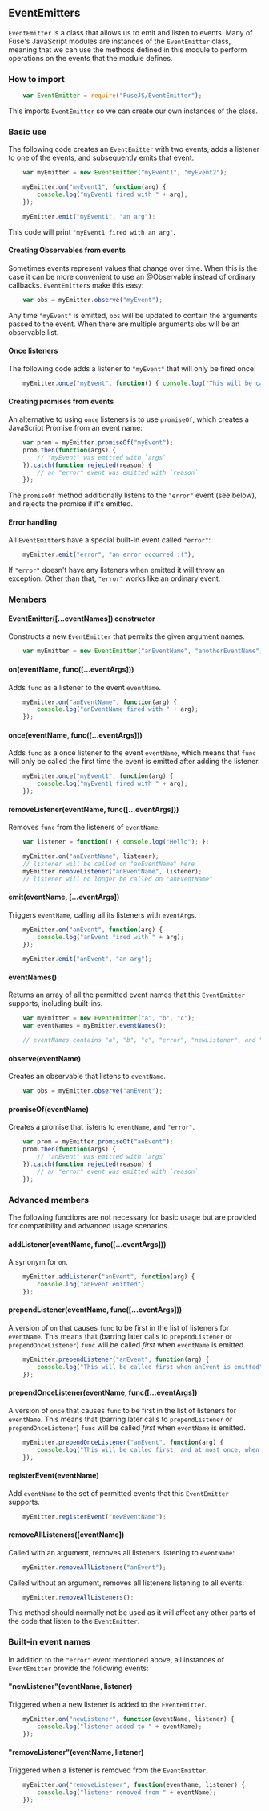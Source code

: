 ## EventEmitters

`EventEmitter` is a class that allows us to emit and listen to events.
Many of Fuse's JavaScript modules are instances of the `EventEmitter` class,
meaning that we can use the methods defined in this module to perform
operations on the events that the module defines.

### How to import

```js
	var EventEmitter = require("FuseJS/EventEmitter");
```

This imports `EventEmitter` so we can create our own instances of the class.

### Basic use

The following code creates an `EventEmitter` with two events, adds a listener to
one of the events, and subsequently emits that event.

```js
	var myEmitter = new EventEmitter("myEvent1", "myEvent2");

	myEmitter.on("myEvent1", function(arg) {
		console.log("myEvent1 fired with " + arg);
	});

	myEmitter.emit("myEvent1", "an arg");
```

This code will print `"myEvent1 fired with an arg"`.

#### Creating Observables from events

Sometimes events represent values that change over time. When this is the case
it can be more convenient to use an @Observable instead of ordinary callbacks.
`EventEmitter`s make this easy:

```js
	var obs = myEmitter.observe("myEvent");
```

Any time `"myEvent"` is emitted, `obs` will be updated to contain the arguments
passed to the event. When there are multiple arguments `obs` will be an
observable list.

#### Once listeners

The following code adds a listener to `"myEvent"` that will only be fired once:

```js
	myEmitter.once("myEvent", function() { console.log("This will be called at most once"); });
```

#### Creating promises from events

An alternative to using `once` listeners is to use `promiseOf`, which creates a
JavaScript Promise from an event name:

```js
	var prom = myEmitter.promiseOf("myEvent");
	prom.then(function(args) {
		// "myEvent" was emitted with `args`
	}).catch(function rejected(reason) {
		// an "error" event was emitted with `reason`
	});
```

The `promiseOf` method additionally listens to the `"error"` event (see below),
and rejects the promise if it's emitted.

#### Error handling

All `EventEmitter`s have a special built-in event called `"error"`:

```js
	myEmitter.emit("error", "an error occurred :(");
```

If `"error"` doesn't have any listeners when emitted it will throw an
exception. Other than that, `"error"` works like an ordinary event.

### Members

#### EventEmitter([...eventNames]) constructor

Constructs a new `EventEmitter` that permits the given argument names.

```js
	var myEmitter = new EventEmitter("anEventName", "anotherEventName");
```

#### on(eventName, func([...eventArgs]))

Adds `func` as a listener to the event `eventName`.

```js
	myEmitter.on("anEventName", function(arg) {
		console.log("anEventName fired with " + arg);
	});
```

#### once(eventName, func([...eventArgs]))

Adds `func` as a once listener to the event `eventName`, which means that
`func` will only be called the first time the event is emitted after adding the
listener.

```js
	myEmitter.once("myEvent1", function(arg) {
		console.log("myEvent1 fired with " + arg);
	});
```

#### removeListener(eventName, func([...eventArgs]))

Removes `func` from the listeners of `eventName`.

```js
	var listener = function() { console.log("Hello"); };

	myEmitter.on("anEventName", listener);
	// listener will be called on "anEventName" here
	myEmitter.removeListener("anEventName", listener);
	// listener will no longer be called on "anEventName"
```

#### emit(eventName, [...eventArgs])

Triggers `eventName`, calling all its listeners with `eventArgs`.

```js
	myEmitter.on("anEvent", function(arg) {
		console.log("anEvent fired with " + arg);
	});

	myEmitter.emit("anEvent", "an arg");
```

#### eventNames()

Returns an array of all the permitted event names that this `EventEmitter`
supports, including built-ins.

```js
	var myEmitter = new EventEmitter("a", "b", "c");
	var eventNames = myEmitter.eventNames();

	// eventNames contains "a", "b", "c", "error", "newListener", and "removeListener"
```

#### observe(eventName)

Creates an observable that listens to `eventName`.

```js
	var obs = myEmitter.observe("anEvent");
```

#### promiseOf(eventName)

Creates a promise that listens to `eventName`, and `"error"`.

```js
	var prom = myEmitter.promiseOf("anEvent");
	prom.then(function(args) {
		// "anEvent" was emitted with `args`
	}).catch(function rejected(reason) {
		// an "error" event was emitted with `reason`
	});
```

### Advanced members

The following functions are not necessary for basic usage but are provided for
compatibility and advanced usage scenarios.

#### addListener(eventName, func([...eventArgs]))

A synonym for `on`.

```js
	myEmitter.addListener("anEvent", function(arg) {
		console.log("anEvent emitted")
	});
```

#### prependListener(eventName, func([...eventArgs]))

A version of `on` that causes `func` to be first in the list of listeners for
`eventName`. This means that (barring later calls to `prependListener` or
`prependOnceListener`) `func` will be called _first_ when `eventName` is
emitted.

```js
	myEmitter.prependListener("anEvent", function(arg) {
		console.log("This will be called first when anEvent is emitted");
	});
```

#### prependOnceListener(eventName, func([...eventArgs])

A version of `once` that causes `func` to be first in the list of listeners for
`eventName`. This means that (barring later calls to `prependListener` or
`prependOnceListener`) `func` will be called _first_ when `eventName` is
emitted.

```js
	myEmitter.prependOnceListener("anEvent", function(arg) {
		console.log("This will be called first, and at most once, when anEvent is emitted");
	});
```

#### registerEvent(eventName)

Add `eventName` to the set of permitted events that this `EventEmitter` supports.

```js
	myEmitter.registerEvent("newEventName");
```

#### removeAllListeners([eventName])

Called with an argument, removes all listeners listening to `eventName`:

```js
	myEmitter.removeAllListeners("anEvent");
```

Called without an argument, removes all listeners listening to all events:

```js
	myEmitter.removeAllListeners();
```

This method should normally not be used as it will affect any other parts of
the code that listen to the `EventEmitter`.

### Built-in event names

In addition to the `"error"` event mentioned above,
all instances of `EventEmitter` provide the following events:

#### "newListener"(eventName, listener)

Triggered when a new listener is added to the `EventEmitter`.

```js
	myEmitter.on("newListener", function(eventName, listener) {
		console.log("listener added to " + eventName);
	});
```

#### "removeListener"(eventName, listener)

Triggered when a listener is removed from the `EventEmitter`.

```js
	myEmitter.on("removeListener", function(eventName, listener) {
		console.log("listener removed from " + eventName);
	});
```
